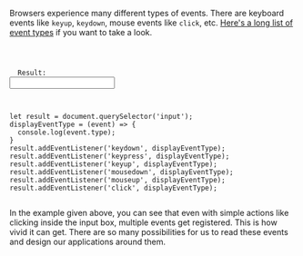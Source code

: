 Browsers experience many different types
of events. There are keyboard events like
`keyup`, `keydown`, mouse events like `click`, etc.
[Here's a long list of event types](https://developer.mozilla.org/en-US/docs/Web/Events)
if you want to take a look.

<codeblock language="javascript" type="lesson">
<code>
<panel language="html">
<label for="result">
  Result:
<input type="text" id = "result"/>
</label>
</panel>
<panel language="javascript">
let result = document.querySelector('input');
displayEventType = (event) => {
  console.log(event.type);
}
result.addEventListener('keydown', displayEventType);
result.addEventListener('keypress', displayEventType);
result.addEventListener('keyup', displayEventType);
result.addEventListener('mousedown', displayEventType);
result.addEventListener('mouseup', displayEventType);
result.addEventListener('click', displayEventType);
</panel>
</code>
</codeblock>

In the example given above, you can see
that even with simple actions like
clicking inside the input box, multiple
events get registered. This is how vivid
it can get. There are so many possibilities
for us to read these events and design our
applications around them.